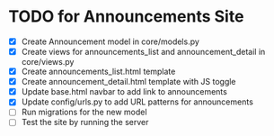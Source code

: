 # TODO for Announcements Site

- [x] Create Announcement model in core/models.py
- [x] Create views for announcements_list and announcement_detail in core/views.py
- [x] Create announcements_list.html template
- [x] Create announcement_detail.html template with JS toggle
- [x] Update base.html navbar to add link to announcements
- [x] Update config/urls.py to add URL patterns for announcements
- [ ] Run migrations for the new model
- [ ] Test the site by running the server
